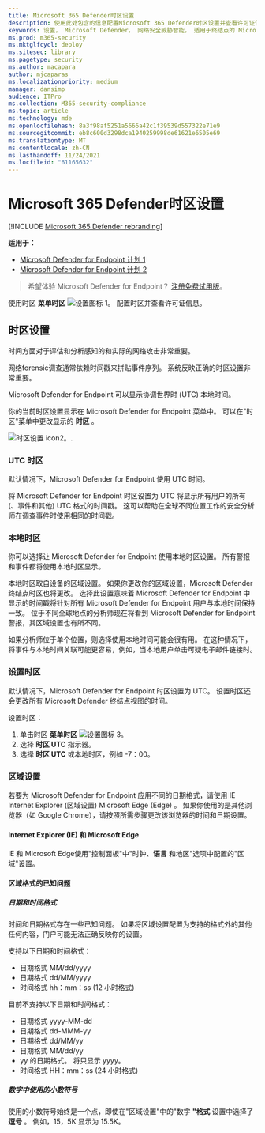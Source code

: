 ```yaml
---
title: Microsoft 365 Defender时区设置
description: 使用此处包含的信息配置Microsoft 365 Defender时区设置并查看许可证信息。
keywords: 设置， Microsoft Defender， 网络安全威胁智能， 适用于终结点的 Microsoft Defender， 时区， utc， 本地时间， 许可证
ms.prod: m365-security
ms.mktglfcycl: deploy
ms.sitesec: library
ms.pagetype: security
ms.author: macapara
author: mjcaparas
ms.localizationpriority: medium
manager: dansimp
audience: ITPro
ms.collection: M365-security-compliance
ms.topic: article
ms.technology: mde
ms.openlocfilehash: 8a3f98af5251a5666a42c1f39539d557322e71e9
ms.sourcegitcommit: eb8c600d3298dca1940259998de61621e6505e69
ms.translationtype: MT
ms.contentlocale: zh-CN
ms.lasthandoff: 11/24/2021
ms.locfileid: "61165632"
---
```

# <a name="microsoft-365-defender-time-zone-settings"></a>Microsoft 365 Defender时区设置

[!INCLUDE [Microsoft 365 Defender rebranding](../../includes/microsoft-defender.md)]

**适用于：**
- [Microsoft Defender for Endpoint 计划 1](https://go.microsoft.com/fwlink/?linkid=2154037)
- [Microsoft Defender for Endpoint 计划 2](https://go.microsoft.com/fwlink/?linkid=2154037)


> 希望体验 Microsoft Defender for Endpoint？ [注册免费试用版](https://signup.microsoft.com/create-account/signup?products=7f379fee-c4f9-4278-b0a1-e4c8c2fcdf7e&ru=https://aka.ms/MDEp2OpenTrial?ocid=docs-wdatp-settings-abovefoldlink)。

使用时区 **菜单时区** ![ 设置图标 1。](images/atp-time-zone.png) 配置时区并查看许可证信息。

## <a name="time-zone-settings"></a>时区设置

时间方面对于评估和分析感知的和实际的网络攻击非常重要。

网络forensic调查通常依赖时间戳来拼贴事件序列。 系统反映正确的时区设置非常重要。

Microsoft Defender for Endpoint 可以显示协调世界时 (UTC) 本地时间。

你的当前时区设置显示在 Microsoft Defender for Endpoint 菜单中。 可以在"时区"菜单中更改显示的 **时区** 。

![时区设置 icon2。](images/atp-time-zone-menu.png).

### <a name="utc-time-zone"></a>UTC 时区

默认情况下，Microsoft Defender for Endpoint 使用 UTC 时间。

将 Microsoft Defender for Endpoint 时区设置为 UTC 将显示所有用户的所有 (、事件和其他) UTC 格式的时间戳。 这可以帮助在全球不同位置工作的安全分析师在调查事件时使用相同的时间戳。

### <a name="local-time-zone"></a>本地时区

你可以选择让 Microsoft Defender for Endpoint 使用本地时区设置。 所有警报和事件都将使用本地时区显示。

本地时区取自设备的区域设置。 如果你更改你的区域设置，Microsoft Defender 终结点时区也将更改。 选择此设置意味着 Microsoft Defender for Endpoint 中显示的时间戳将针对所有 Microsoft Defender for Endpoint 用户与本地时间保持一致。 位于不同全球地点的分析师现在将看到 Microsoft Defender for Endpoint 警报，其区域设置也有所不同。

如果分析师位于单个位置，则选择使用本地时间可能会很有用。 在这种情况下，将事件与本地时间关联可能更容易，例如，当本地用户单击可疑电子邮件链接时。

### <a name="set-the-time-zone"></a>设置时区

默认情况下，Microsoft Defender for Endpoint 时区设置为 UTC。 设置时区还会更改所有 Microsoft Defender 终结点视图的时间。

设置时区：

1. 单击时区 **菜单时区** ![ 设置图标 3。 ](images/atp-time-zone.png)
2. 选择 **时区 UTC** 指示器。
3. 选择 **时区 UTC** 或本地时区，例如 -7：00。

### <a name="regional-settings"></a>区域设置

若要为 Microsoft Defender for Endpoint 应用不同的日期格式，请使用 IE Internet Explorer (区域设置) Microsoft Edge (Edge) 。 如果你使用的是其他浏览器（如 Google Chrome），请按照所需步骤更改该浏览器的时间和日期设置。 

#### <a name="internet-explorer-ie-and-microsoft-edge"></a>Internet Explorer (IE) 和 Microsoft Edge

IE 和 Microsoft Edge使用"控制面板"中"时钟、**语言** 和地区"选项中配置的"区域"设置。 

#### <a name="known-issues-with-regional-formats"></a>区域格式的已知问题

##### <a name="date-and-time-formats"></a>日期和时间格式

时间和日期格式存在一些已知问题。 如果将区域设置配置为支持的格式外的其他任何内容，门户可能无法正确反映你的设置。

支持以下日期和时间格式：

- 日期格式 MM/dd/yyyy
- 日期格式 dd/MM/yyyy
- 时间格式 hh：mm：ss (12 小时格式) 

目前不支持以下日期和时间格式：

- 日期格式 yyyy-MM-dd
- 日期格式 dd-MMM-yy
- 日期格式 dd/MM/yy
- 日期格式 MM/dd/yy
- yy 的日期格式。 将只显示 yyyy。
- 时间格式 HH：mm：ss (24 小时格式) 

##### <a name="decimal-symbol-used-in-numbers"></a>数字中使用的小数符号

使用的小数符号始终是一个点，即使在"区域设置"中的"数字 **"格式** 设置中选择了 **逗号** 。 例如，15，5K 显示为 15.5K。

